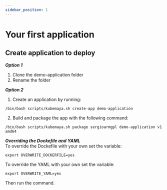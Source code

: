 ```yaml
---
sidebar_position: 1
---
```


# Your first application

## Create application to deploy
***Option 1***
1. Clone the demo-application folder
2. Rename the folder   

***Option 2***
1. Create an application by running:
```
/bin/bash scripts/kubemaya.sh create-app demo-application
```   
2. Build and package the app with the following command:
```
/bin/bash scripts/kubemaya.sh package sergioarmgpl demo-application v1 amd64
```   
***Overriding the Dockefile and YAML***   
To override the Dockefile with your own set the variable:
```
export OVERWRITE_DOCKERFILE=yes
```   
To override the YAML with your own set the variable:
```
export OVERWRITE_YAML=yes
```   
Then run the command.

